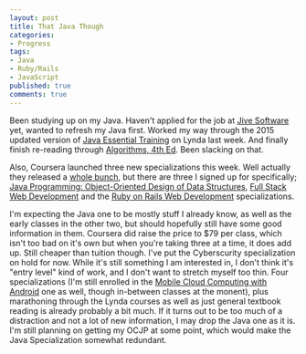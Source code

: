 ```yaml
---
layout: post
title: That Java Though
categories: 
- Progress
tags: 
- Java
- Ruby/Rails
- JavaScript
published: true
comments: true
---
```


Been studying up on my Java. Haven't applied for the job at <a href="https://www.jivesoftware.com/" target="_blank">Jive Software</a> yet, wanted to refresh my Java first. Worked my way through the 2015 updated version of <a href="http://www.lynda.com/AllCertificates/User/1103034" target="_blank">Java Essential Training</a> on Lynda last week. And finally finish re-reading through <a href="http://algs4.cs.princeton.edu/home/" target="_blank">Algorithms, 4th Ed</a>. Been slacking on that. 

Also, Coursera launched three new specializations this week. Well actually they released a <a href="https://www.coursera.org/specializations" target="_blank">whole bunch</a>, but there are three I signed up for specifically; <a href="https://www.coursera.org/specializations/java-object-oriented?utm_medium=listingPage" target="_blank">Java Programming: Object-Oriented Design of Data Structures</a>, <a href="https://www.coursera.org/specializations/full-stack?utm_medium=listingPage" target="_blank">Full Stack Web Development</a> and the <a href="https://www.coursera.org/specializations/ruby-on-rails?utm_medium=listingPage" target="_blank">Ruby on Rails Web Development</a> specializations. 

I'm expecting the Java one to be mostly stuff I already know, as well as the early classes in the other two, but should hopefully still have some good information in them. Coursera did raise the price to $79 per class, which isn't too bad on it's own but when you're taking three at a time, it does add up. Still cheaper than tuition though. I've put the Cyberscurity specialization on hold for now. While it's still something I am interested in, I don't think it's "entry level" kind of work, and I don't want to stretch myself too thin. Four specializations (I'm still enrolled in the <a href="https://www.coursera.org/specializations/mobilecloudcomputing2?utm_medium=listingPage" target="_blank">Mobile Cloud Computing with Android</a> one as well, though in-between classes at the monent), plus marathoning through the Lynda courses as well as just general textbook reading is already probably a bit much. If it turns out to be too much of a distraction and not a lot of new information, I may drop the Java one as it is. I'm still planning on getting my OCJP at some point, which would make the Java Specialization somewhat redundant.